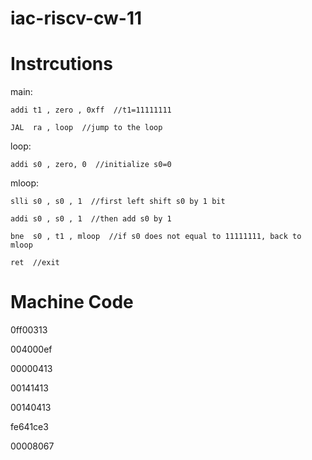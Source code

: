 # iac-riscv-cw-11
# Instrcutions
main:               
    
    addi t1 , zero , 0xff  //t1=11111111
    
    JAL  ra , loop  //jump to the loop

loop: 
    
    addi s0 , zero, 0  //initialize s0=0

mloop:
   
    slli s0 , s0 , 1  //first left shift s0 by 1 bit
    
    addi s0 , s0 , 1  //then add s0 by 1
    
    bne  s0 , t1 , mloop  //if s0 does not equal to 11111111, back to mloop
    
    ret  //exit
# Machine Code
0ff00313

004000ef

00000413

00141413

00140413

fe641ce3

00008067
